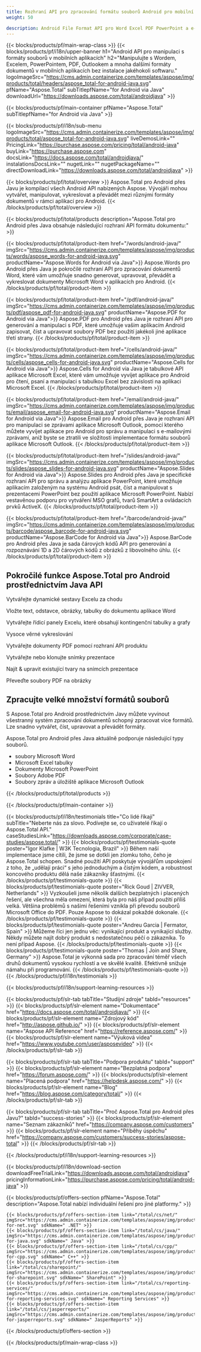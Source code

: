 ```yaml
---
title: Rozhraní API pro zpracování formátu souborů Android pro mobilní aplikace – Aspose 
weight: 50

description: Android File Format API pro Word Excel PDF PowerPoint a e-maily. Programově vytvářejte vykreslování úprav a převádějte formáty dokumentů v mobilních aplikacích
---
```


{{< blocks/products/pf/main-wrap-class >}}
{{< blocks/products/pf/i18n/upper-banner h1="Android API pro manipulaci s formáty souborů v mobilních aplikacích" h2="Manipulujte s Wordem, Excelem, PowerPointem, PDF, Outlookem a mnoha dalšími formáty dokumentů v mobilních aplikacích bez instalace jakéhokoli softwaru." logoImageSrc="https://cms.admin.containerize.com/templates/aspose/img/products/total/headers/aspose_total-for-android-java.svg" pfName="Aspose.Total" subTitlepfName="for Android via Java" downloadUrl="https://downloads.aspose.com/total/androidjava" >}}

{{< blocks/products/pf/main-container pfName="Aspose.Total" subTitlepfName="for Android via Java" >}}

{{< blocks/products/pf/i18n/sub-menu logoImageSrc="https://cms.admin.containerize.com/templates/aspose/img/products/total/aspose_total-for-android-java.svg" liveDemosLink="" PricingLink="https://purchase.aspose.com/pricing/total/android-java" buyLink="https://purchase.aspose.com" docsLink="https://docs.aspose.com/total/androidjava/" instalationsDocsLink="" nugetLink="" nugetPackageName="" directDownloadLink="https://downloads.aspose.com/total/androidjava" >}}

{{< blocks/products/pf/total/overview >}}
Aspose.Total pro Android přes Javu je kompilací všech Android API nabízených Aspose. Vývojáři mohou vytvářet, manipulovat, vykreslovat a převádět mezi různými formáty dokumentů v rámci aplikací pro Android.
{{< /blocks/products/pf/total/overview >}}

{{< blocks/products/pf/total/products description="Aspose.Total pro Android přes Java obsahuje následující rozhraní API formátu dokumentu:" >}}

{{< blocks/products/pf/total/product-item href="/words/android-java/" imgSrc="https://cms.admin.containerize.com/templates/aspose/img/products/words/aspose_words-for-android-java.svg" productName="Aspose.Words for Android via Java">}}
Aspose.Words pro Android přes Java je pokročilé rozhraní API pro zpracování dokumentů Word, které vám umožňuje snadno generovat, upravovat, převádět a vykreslovat dokumenty Microsoft Word v aplikacích pro Android.
{{< /blocks/products/pf/total/product-item >}}

{{< blocks/products/pf/total/product-item href="/pdf/android-java/" imgSrc="https://cms.admin.containerize.com/templates/aspose/img/products/pdf/aspose_pdf-for-android-java.svg" productName="Aspose.PDF for Android via Java">}}
Aspose.PDF pro Android přes Java je rozhraní API pro generování a manipulaci s PDF, které umožňuje vašim aplikacím Android zapisovat, číst a upravovat soubory PDF bez použití jakékoli jiné aplikace třetí strany.
{{< /blocks/products/pf/total/product-item >}}

{{< blocks/products/pf/total/product-item href="/cells/android-java/" imgSrc="https://cms.admin.containerize.com/templates/aspose/img/products/cells/aspose_cells-for-android-java.svg" productName="Aspose.Cells for Android via Java">}}
Aspose.Cells for Android via Java je tabulkové API aplikace Microsoft Excel, které vám umožňuje vyvíjet aplikace pro Android pro čtení, psaní a manipulaci s tabulkou Excel bez závislosti na aplikaci Microsoft Excel.
{{< /blocks/products/pf/total/product-item >}}

{{< blocks/products/pf/total/product-item href="/email/android-java/" imgSrc="https://cms.admin.containerize.com/templates/aspose/img/products/email/aspose_email-for-android-java.svg" productName="Aspose.Email for Android via Java">}}
Aspose.Email pro Android přes Java je rozhraní API pro manipulaci se zprávami aplikace Microsoft Outlook, pomocí kterého můžete vyvíjet aplikace pro Android pro správu a manipulaci s e-mailovými zprávami, aniž byste se ztratili ve složitosti implementace formátu souborů aplikace Microsoft Outlook.
{{< /blocks/products/pf/total/product-item >}}

{{< blocks/products/pf/total/product-item href="/slides/android-java/" imgSrc="https://cms.admin.containerize.com/templates/aspose/img/products/slides/aspose_slides-for-android-java.svg" productName="Aspose.Slides for Android via Java">}}
Aspose.Slides pro Android přes Java je specifické rozhraní API pro správu a analýzu aplikace PowerPoint, které umožňuje aplikacím založeným na systému Android psát, číst a manipulovat s prezentacemi PowerPoint bez použití aplikace Microsoft PowerPoint. Nabízí vestavěnou podporu pro vytváření MSO grafů, tvarů SmartArt a ovládacích prvků ActiveX.
{{< /blocks/products/pf/total/product-item >}}

{{< blocks/products/pf/total/product-item href="/barcode/android-java/" imgSrc="https://cms.admin.containerize.com/templates/aspose/img/products/barcode/aspose_barcode-for-android-java.svg" productName="Aspose.BarCode for Android via Java">}}
Aspose.BarCode pro Android přes Java je sada čárových kódů API pro generování a rozpoznávání 1D a 2D čárových kódů z obrázků z libovolného úhlu.
{{< /blocks/products/pf/total/product-item >}}

<!--<p></p>-->
<h2 class="pr-ft">
 <a class="anchor" id="features" name="features">
 </a>
 Pokročilé funkce Aspose.Total pro Android prostřednictvím Java API
</h2>
<div class="col-lg-4">
 <em class="fa fa-file-excel-o ico-blue fa-2x col-lg-2">
 </em>
 <p class="col-lg-10">
  Vytvářejte dynamické sestavy Excelu za chodu
 </p>
</div>
<div class="col-lg-4">
 <em class="fa fa-file-word-o ico-blue fa-2x col-lg-2">
 </em>
 <p class="col-lg-10">
  Vložte text, odstavce, obrázky, tabulky do dokumentu aplikace Word
 </p>
</div>
<div class="col-lg-4">
 <em class="fa fa-table ico-blue fa-2x col-lg-2">
 </em>
 <p class="col-lg-10">
  Vytvářejte řídicí panely Excelu, které obsahují kontingenční tabulky a grafy
 </p>
</div>
<div class="col-lg-4">
 <em class="fa fa-print ico-blue fa-2x col-lg-2">
 </em>
 <p class="col-lg-10">
  Vysoce věrné vykreslování
 </p>
</div>
<div class="col-lg-4">
 <em class="fa fa-cogs ico-blue fa-2x col-lg-2">
 </em>
 <p class="col-lg-10">
  Vytvářejte dokumenty PDF pomocí rozhraní API produktu
 </p>
</div>
<div class="col-lg-4">
 <em class="fa fa-copy ico-blue fa-2x col-lg-2">
 </em>
 <p class="col-lg-10">
  Vytvářejte nebo klonujte snímky prezentace
 </p>
</div>
<div class="col-lg-4">
 <em class="fa fa-search-plus ico-blue fa-2x col-lg-2">
 </em>
 <p class="col-lg-10">
  Najít &amp; upravit existující tvary na snímcích prezentace
 </p>
</div>
<div class="col-lg-4">
 <em class="fa fa-image ico-blue fa-2x col-lg-2">
 </em>
 <p class="col-lg-10">
  Převeďte soubory PDF na obrázky
 </p>
</div>
<div class="col-lg-12">
 <h2 class="h2title">
  Zpracujte velké množství formátů souborů
 </h2>
 <p>
  S Aspose.Total pro Android prostřednictvím Javy můžete vyvinout všestranný systém zpracování dokumentů schopný zpracovat více formátů. Lze snadno vytvářet, číst, upravovat a převádět formáty.
 </p>
 <p>
  Aspose.Total pro Android přes Java aktuálně podporuje následující typy souborů.
 </p>
 <ul class="unstyled">
  <li>
   soubory Microsoft Word
  </li>
  <li>
   Microsoft Excel tabulky
  </li>
  <li>
   Dokumenty Microsoft PowerPoint
  </li>
  <li>
   Soubory Adobe PDF
  </li>
  <li>
   Soubory zpráv a úložiště aplikace Microsoft Outlook
  </li>
 </ul>
</div>
<!--Feature-section Start-->
<!--Feature-section End-->

{{< /blocks/products/pf/total/products >}}

{{< /blocks/products/pf/main-container >}}

{{< blocks/products/pf/i18n/testimonials title="Co lidé říkají" subTitle="Neberte nás za slovo. Podívejte se, co uživatelé říkají o Aspose.Total API." caseStudiesLink="https://downloads.aspose.com/corporate/case-studies/aspose.total/" >}}
{{< blocks/products/pf/testimonials-quote poster="Igor Klafke | W3K Tecnologia, Brazil" >}}
Během naší implementace jsme cítili, že jsme se dotkli jen zlomku toho, čeho je Aspose.Total schopen. Snadné použití API poskytuje vývojářům uspokojení z toho, že „udělají práci“ s jeho jednoduchým a čistým kódem, a robustnost koncového produktu dělá naše zákazníky šťastnými.
{{< /blocks/products/pf/testimonials-quote >}}
{{< blocks/products/pf/testimonials-quote poster="Rick Goud | ZIVVER, Netherlands" >}}
Vyzkoušeli jsme několik dalších bezplatných i placených řešení, ale všechna měla omezení, která byla pro náš případ použití příliš velká. Většina problémů s našimi řešeními vznikla při převodu souborů Microsoft Office do PDF. Pouze Aspose to dokázal pokaždé dokonale.
{{< /blocks/products/pf/testimonials-quote >}}
{{< blocks/products/pf/testimonials-quote poster="Andreu Garcia | Fermator, Spain" >}}
Můžeme říci jen jednu věc: vynikající produkt a vynikající služby. Někdy můžete najít dobrý produkt s nedostatečnou péčí o zákazníka. To není případ Aspose.
{{< /blocks/products/pf/testimonials-quote >}}
{{< blocks/products/pf/testimonials-quote poster="Thomas | Join and Share, Germany" >}}
Aspose.Total je výkonná sada pro zpracování téměř všech druhů dokumentů vysokou rychlostí a ve skvělé kvalitě. Efektivně snižuje námahu při programování.
{{< /blocks/products/pf/testimonials-quote >}}
{{< /blocks/products/pf/i18n/testimonials >}}

{{< blocks/products/pf/i18n/support-learning-resources >}}

{{< blocks/products/pf/slr-tab tabTitle="Studijní zdroje" tabId="resources" >}}
{{< blocks/products/pf/slr-element name="Dokumentace" href="https://docs.aspose.com/total/androidjava/" >}} 
{{< blocks/products/pf/slr-element name="Zdrojový kód" href="http://aspose.github.io/" >}} 
{{< blocks/products/pf/slr-element name="Aspose API Reference" href="https://reference.aspose.com/" >}} 
{{< blocks/products/pf/slr-element name="Výuková videa" href="https://www.youtube.com/user/asposevideo" >}} 
{{< /blocks/products/pf/slr-tab >}}

{{< blocks/products/pf/slr-tab tabTitle="Podpora produktu" tabId="support" >}}
{{< blocks/products/pf/slr-element name="Bezplatná podpora" href="https://forum.aspose.com/" >}} 
{{< blocks/products/pf/slr-element name="Placená podpora" href="https://helpdesk.aspose.com/" >}} 
{{< blocks/products/pf/slr-element name="Blog" href="https://blog.aspose.com/category/total/" >}} 
{{< /blocks/products/pf/slr-tab >}}

{{< blocks/products/pf/slr-tab tabTitle="Proč Aspose.Total pro Android přes Javu?" tabId="success-stories" >}}
{{< blocks/products/pf/slr-element name="Seznam zákazníků" href="https://company.aspose.com/customers" >}} 
{{< blocks/products/pf/slr-element name="Příběhy úspěchu" href="https://company.aspose.com/customers/success-stories/aspose-total" >}} 
{{< /blocks/products/pf/slr-tab >}}

{{< /blocks/products/pf/i18n/support-learning-resources >}}

{{< blocks/products/pf/i18n/download-section downloadFreeTrialLink="https://downloads.aspose.com/total/androidjava" pricingInformationLink="https://purchase.aspose.com/pricing/total/android-java" >}}

{{< blocks/products/pf/offers-section pfName="Aspose.Total" description="Aspose.Total nabízí individuální řešení pro jiné platformy." >}}

    {{< blocks/products/pf/offers-section-item link="/total/cs/net/" imgSrc="https://cms.admin.containerize.com/templates/aspose/img/products/total/aspose_total-for-net.svg" sdkName=" .NET" >}}
    {{< blocks/products/pf/offers-section-item link="/total/cs/java/" imgSrc="https://cms.admin.containerize.com/templates/aspose/img/products/total/aspose_total-for-java.svg" sdkName=" Java" >}}
    {{< blocks/products/pf/offers-section-item link="/total/cs/cpp/" imgSrc="https://cms.admin.containerize.com/templates/aspose/img/products/total/aspose_total-for-cpp.svg" sdkName=" C++" >}}
    {{< blocks/products/pf/offers-section-item link="/total/cs/sharepoint/" imgSrc="https://cms.admin.containerize.com/templates/aspose/img/products/total/aspose_total-for-sharepoint.svg" sdkName=" SharePoint" >}}
    {{< blocks/products/pf/offers-section-item link="/total/cs/reporting-services/" imgSrc="https://cms.admin.containerize.com/templates/aspose/img/products/total/aspose_total-for-reporting-services.svg" sdkName=" Reporting Services" >}}
    {{< blocks/products/pf/offers-section-item link="/total/cs/jasperreports/" imgSrc="https://cms.admin.containerize.com/templates/aspose/img/products/total/aspose_total-for-jasperreports.svg" sdkName=" JasperReports" >}}
{{< /blocks/products/pf/offers-section >}}

{{< /blocks/products/pf/main-wrap-class >}}